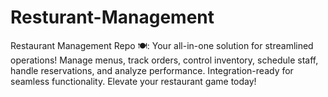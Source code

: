 # Resturant-Management
 Restaurant Management Repo 🍽️: Your all-in-one solution for streamlined operations! Manage menus, track orders, control inventory, schedule staff, handle reservations, and analyze performance. Integration-ready for seamless functionality. Elevate your restaurant game today!
